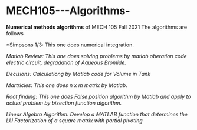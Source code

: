 # MECH105---Algorithms-
**Numerical methods algorithms** of MECH 105 Fall 2021 
The algorithms are follows

 *Simpsons 1/3: This one does numerical integration.
 
 *Matlab Review: This one does solving problems by matlab oberation code electric circuit, degradation of Aqueous Bromide.*
 
 *Decisions: Calculationg by Matlab code for Volume in Tank*
 
 *Martricies: This one does n x m matrix by Matlab.* 
 
 *Root finding: This one does False position algorithm by Matlab and apply to actual problem by bisection function algorithm.*
 
 *Linear Algebra Algorithm: Develop a MATLAB function that determines the LU Factorization of a square matrix with partial pivoting* 
 
